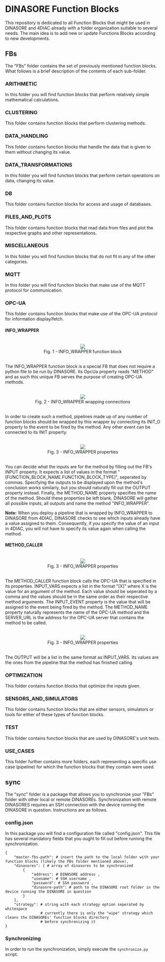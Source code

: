 # DINASORE Function Blocks

This repository is dedicated to all Function Blocks that might be used in DINASORE and 4DIAC already with a folder organization suitable to several needs. The main idea is to add new or update Functions Blocks according to new developments.

## FBs

The "FBs" folder contains the set of previously mentioned function blocks. What follows is a brief description of the contents of each sub-folder.

### ARITHMETIC

In this folder you will find function blocks that perform relatively simple mathematical calculations.

### CLUSTERING

This folder contains function blocks that perform clustering methods.

### DATA_HANDLING

This folder contains function blocks that handle the data that is given to them without changing its value.

### DATA_TRANSFORMATIONS

In this folder you will find function blocks that perform certain operations on data, changing its value.

### DB

This folder contains function blocks for access and usage of databases.

### FILES_AND_PLOTS

This folder contains function blocks that read data from files and plot the respective graphs and other representations.

### MISCELLANEOUS

In this folder you will find function blocks that do not fit in any of the other categories. 

### MQTT

In this folder you will find function blocks that make use of the MQTT protocol for communication.

### OPC-UA

This folder contains function blocks that make use of the OPC-UA protocol for information display/fetch.

#### INFO_WRAPPER

<br>
<div align="center"><img src="https://user-images.githubusercontent.com/47611246/134160017-59b17d7d-5d91-4708-aeb9-8570a8b76b30.png" /></div>
<div align="center">Fig. 1 - INFO_WRAPPER function block </div>
<br>

The INFO_WRAPPER function block is a special FB that does not require a python file to be run by DINASORE. Its OpcUa property reads "METHOD" and as such this unique FB serves the purpose of creating OPC-UA methods.

<br>
<div align="center"><img src="https://user-images.githubusercontent.com/47611246/134160555-3ac2782c-c69b-4b84-91b8-c6b2bea911f4.png" /></div>
<div align="center">Fig. 2 - INFO_WRAPPER wrapping connections </div>
<br>

In order to create such a method, pipelines made up of any number of function blocks should be wrapped by this wrapper by connecting its INIT_O property to the event to be fired by the method. Any other event can be connected to its INIT property.

<br>
<div align="center"><img src="https://user-images.githubusercontent.com/47611246/134161052-eb936303-a42e-4f9c-98da-9e9eb11d1eb8.png" /></div>
<div align="center">Fig. 3 - INFO_WRAPPER properties </div>
<br>
    
You can decide what the inputs are for the method by filling out the FB's INPUT property. It expects a list of values in the format "[FUNCTION_BLOCK_NAME.FUNCTION_BLOCK_TYPE]", seperated by commas. Specifying the outputs to be displayed upon the method's conclusion works similarly, but you should naturally fill out the OUTPUT property instead. Finally, the METHOD_NAME property specifies the name of the method. Should these properties be left blank, DINASORE will gather all possible inputs, all outputs and name the method "INFO_WRAPPER".

**Note:** When you deploy a pipeline that is wrapped by INFO_WRAPPER to DINASORE from 4DIAC, DINASORE checks to see which inputs already have a value assigned to them. Consequently, if you specify the value of an input in 4DIAC, you will not have to specify its value again when calling the method.   

#### METHOD_CALLER

<br>
<div align="center"><img src="https://user-images.githubusercontent.com/47611246/134162073-a55f7d1e-838b-4e69-8fb5-9a983f149e99.png" /></div>
<div align="center">Fig. 3 - INFO_WRAPPER properties </div>
<br>

The METHOD_CALLER function block calls the OPC-UA that is specified in its properties. INPUT_VARS expects a list in the format "[X]" where X is the value for an argument of the method. Each value should be seperated by a comma and the values should be in the same order as their respective method arguments. The INPUT_EVENT property is the value that will be assigned to the event being fired by the method. The METHOD_NAME property naturally represents the name of the OPC-UA method and the SERVER_URL is the address for the OPC-UA server that contains the method to be called.

<br>
<div align="center"><img src="https://user-images.githubusercontent.com/47611246/134162178-88e95d1a-f02e-4c58-b26c-04564f8f8d8a.png" /></div>
<div align="center">Fig. 3 - INFO_WRAPPER properties </div>
<br>

The OUTPUT will be a list in the same format as INPUT_VARS. Its values are the ones from the pipeline that the method has finished calling.

### OPTIMIZATION

This folder contains function blocks that optimize the inputs given.

### SENSORS_AND_SIMULATORS

This folder contains function blocks that are either sensors, simulators or tools for either of these types of function blocks.

### TEST

This folder contains function blocks that are used by DINASORE's unit tests.

### USE_CASES

This folder further contains more folders, each representing a specific use case (pipeline) for which the function blocks that they contain were used.

## sync

The "sync" folder is a package that allows you to synchronize your "FBs" folder with other local or remote DINASOREs. Synchronization with remote DINASORES requires an SSH connection with the device running the DINASORE in question. Instructions are as follows.

### config.json

In this package you will find a configuration file called "config.json". This file has several mandatory fields that you ought to fill out before running the synchronization.

```
{
    "master-fbs-path": # insert the path to the local folder with your function blocks (likely the FBs folder mentioned above),
    "dinasores": [ # array of dinasores to be synchronized       
        {
            "address": # DINASORE address ,
            "usename": # SSH username ,
            "password": # SSH password ,
            "dinasore-path": # path to the DINASORE root folder in the device running the DINASORE in question
        }
    ],
    "strategy": # string with each strategy option seperated by whitespace
                # currently there is only the "wipe" strategy which cleans the DINASOREs' function blocks directory
                # before synchronizing it 
}
```

### Synchronizing

In order to run the synchronization, simply execute the `synchronize.py` script.
